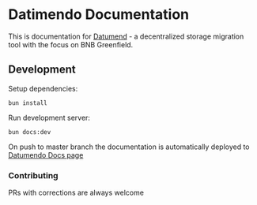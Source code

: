 # Datimendo Documentation

This is documentation for [Datumend](https://datumendo.vercel.app/) - a decentralized storage migration tool with the focus on BNB Greenfield.

## Development

Setup dependencies:
```
bun install
```
Run development server:
```
bun docs:dev
```
On push to master branch the documentation is automatically deployed to [Datumendo Docs page](https://docs.datumend.com/)

### Contributing
PRs with corrections are always welcome
